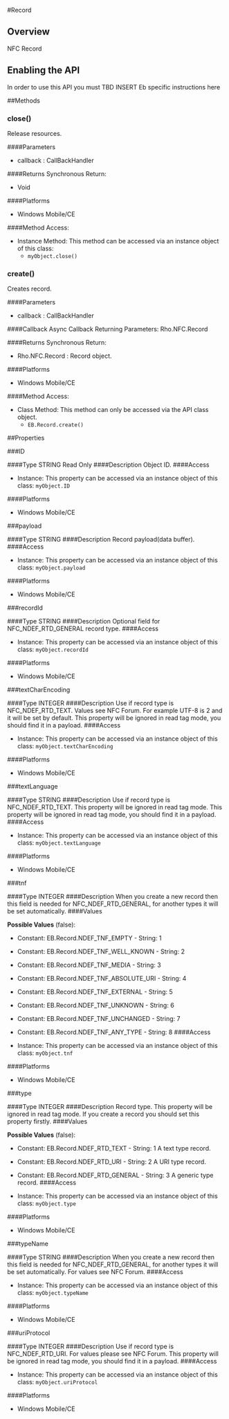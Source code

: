 #Record


## Overview
NFC Record
## Enabling the API
In order to use this API you must TBD INSERT Eb specific instructions here

        


##Methods



### close()
Release resources.

####Parameters
<ul><li>callback : <span class='text-info'>CallBackHandler</span></li></ul>

####Returns
Synchronous Return:

* Void

####Platforms

* Windows Mobile/CE

####Method Access:

* Instance Method: This method can be accessed via an instance object of this class: 
	* <code>myObject.close()</code>

### create()
Creates record.

####Parameters
<ul><li>callback : <span class='text-info'>CallBackHandler</span></li></ul>

####Callback
Async Callback Returning Parameters: <span class='text-info'>Rho.NFC.Record</span></p><ul></ul>

####Returns
Synchronous Return:

* Rho.NFC.Record : Record object.

####Platforms

* Windows Mobile/CE

####Method Access:

* Class Method: This method can only be accessed via the API class object. 
	* <code>EB.Record.create()</code> 


##Properties



###ID

####Type
<span class='text-info'>STRING</span> <span class='label'>Read Only</span>
####Description
Object ID.
####Access


* Instance: This property can be accessed via an instance object of this class: <code>myObject.ID</code>


####Platforms

* Windows Mobile/CE

###payload

####Type
<span class='text-info'>STRING</span> 
####Description
Record payload(data buffer).
####Access


* Instance: This property can be accessed via an instance object of this class: <code>myObject.payload</code>


####Platforms

* Windows Mobile/CE

###recordId

####Type
<span class='text-info'>STRING</span> 
####Description
Optional field for NFC_NDEF_RTD_GENERAL record type.
####Access


* Instance: This property can be accessed via an instance object of this class: <code>myObject.recordId</code>


####Platforms

* Windows Mobile/CE

###textCharEncoding

####Type
<span class='text-info'>INTEGER</span> 
####Description
Use if record type is NFC_NDEF_RTD_TEXT. Values see NFC Forum. For example UTF-8 is 2 and it will be set by default. This property will be ignored in read tag mode, you should find it in a payload.
####Access


* Instance: This property can be accessed via an instance object of this class: <code>myObject.textCharEncoding</code>


####Platforms

* Windows Mobile/CE

###textLanguage

####Type
<span class='text-info'>STRING</span> 
####Description
Use if record type is NFC_NDEF_RTD_TEXT. This property will be ignored in read tag mode. This property will be ignored in read tag mode, you should find it in a payload.
####Access


* Instance: This property can be accessed via an instance object of this class: <code>myObject.textLanguage</code>


####Platforms

* Windows Mobile/CE

###tnf

####Type
<span class='text-info'>INTEGER</span> 
####Description
When you create a new record then this field is needed for NFC_NDEF_RTD_GENERAL, for another types it will be set automatically.
####Values

<strong>Possible Values</strong> (<span class='text-info'>false</span>):
 
* Constant: EB.Record.NDEF_TNF_EMPTY - String: 1 
* Constant: EB.Record.NDEF_TNF_WELL_KNOWN - String: 2 
* Constant: EB.Record.NDEF_TNF_MEDIA - String: 3 
* Constant: EB.Record.NDEF_TNF_ABSOLUTE_URI - String: 4 
* Constant: EB.Record.NDEF_TNF_EXTERNAL - String: 5 
* Constant: EB.Record.NDEF_TNF_UNKNOWN - String: 6 
* Constant: EB.Record.NDEF_TNF_UNCHANGED - String: 7 
* Constant: EB.Record.NDEF_TNF_ANY_TYPE - String: 8 
####Access


* Instance: This property can be accessed via an instance object of this class: <code>myObject.tnf</code>


####Platforms

* Windows Mobile/CE

###type

####Type
<span class='text-info'>INTEGER</span> 
####Description
Record type. This property will be ignored in read tag mode. If you create a record you should set this property firstly.
####Values

<strong>Possible Values</strong> (<span class='text-info'>false</span>):
 
* Constant: EB.Record.NDEF_RTD_TEXT - String: 1 A text type record.
* Constant: EB.Record.NDEF_RTD_URI - String: 2 A URI type record.
* Constant: EB.Record.NDEF_RTD_GENERAL - String: 3 A generic type record.
####Access


* Instance: This property can be accessed via an instance object of this class: <code>myObject.type</code>


####Platforms

* Windows Mobile/CE

###typeName

####Type
<span class='text-info'>STRING</span> 
####Description
When you create a new record then this field is needed for NFC_NDEF_RTD_GENERAL, for another types it will be set automatically. For values see NFC Forum.
####Access


* Instance: This property can be accessed via an instance object of this class: <code>myObject.typeName</code>


####Platforms

* Windows Mobile/CE

###uriProtocol

####Type
<span class='text-info'>INTEGER</span> 
####Description
Use if record type is NFC_NDEF_RTD_URI. For values please see NFC Forum. This property will be ignored in read tag mode, you should find it in a payload.
####Access


* Instance: This property can be accessed via an instance object of this class: <code>myObject.uriProtocol</code>


####Platforms

* Windows Mobile/CE